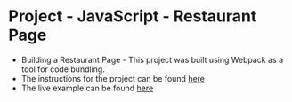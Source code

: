 # Project - JavaScript - Restaurant Page

- Building a Restaurant Page - This project was built using Webpack as a tool for code bundling.
- The instructions for the project can be found [here](https://www.theodinproject.com/lessons/node-path-javascript-restaurant-page)
- The live example can be found [here](https://ksh009.github.io/top-restuarant-page/)
